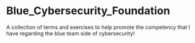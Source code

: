 # Blue_Cybersecurity_Foundation

A collection of terms and exercises to help promote the competency that I have regarding the blue team side of cybersecurity!
